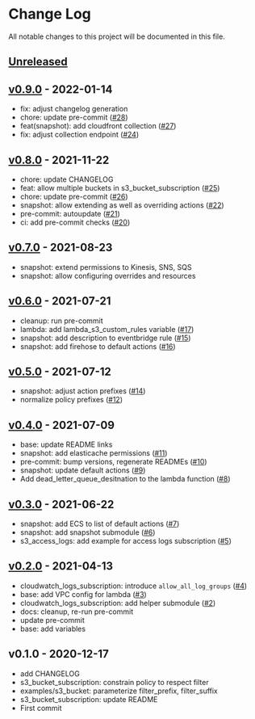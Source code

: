 # Change Log

All notable changes to this project will be documented in this file.

<a name="unreleased"></a>
## [Unreleased]



<a name="v0.9.0"></a>
## [v0.9.0] - 2022-01-14

- fix: adjust changelog generation
- chore: update pre-commit ([#28](https://github.com/observeinc/terraform-aws-lambda/issues/28))
- feat(snapshot): add cloudfront collection ([#27](https://github.com/observeinc/terraform-aws-lambda/issues/27))
- fix: adjust collection endpoint ([#24](https://github.com/observeinc/terraform-aws-lambda/issues/24))


<a name="v0.8.0"></a>
## [v0.8.0] - 2021-11-22

- chore: update CHANGELOG
- feat: allow multiple buckets in s3_bucket_subscription ([#25](https://github.com/observeinc/terraform-aws-lambda/issues/25))
- chore: update pre-commit ([#26](https://github.com/observeinc/terraform-aws-lambda/issues/26))
- snapshot: allow extending as well as overriding actions ([#22](https://github.com/observeinc/terraform-aws-lambda/issues/22))
- pre-commit: autoupdate ([#21](https://github.com/observeinc/terraform-aws-lambda/issues/21))
- ci: add pre-commit checks ([#20](https://github.com/observeinc/terraform-aws-lambda/issues/20))


<a name="v0.7.0"></a>
## [v0.7.0] - 2021-08-23

- snapshot: extend permissions to Kinesis, SNS, SQS
- snapshot: allow configuring overrides and resources


<a name="v0.6.0"></a>
## [v0.6.0] - 2021-07-21

- cleanup: run pre-commit
- lambda: add lambda_s3_custom_rules variable ([#17](https://github.com/observeinc/terraform-aws-lambda/issues/17))
- snapshot: add description to eventbridge rule ([#15](https://github.com/observeinc/terraform-aws-lambda/issues/15))
- snapshot: add firehose to default actions ([#16](https://github.com/observeinc/terraform-aws-lambda/issues/16))


<a name="v0.5.0"></a>
## [v0.5.0] - 2021-07-12

- snapshot: adjust action prefixes ([#14](https://github.com/observeinc/terraform-aws-lambda/issues/14))
- normalize policy prefixes ([#12](https://github.com/observeinc/terraform-aws-lambda/issues/12))


<a name="v0.4.0"></a>
## [v0.4.0] - 2021-07-09

- base: update README links
- snapshot: add elasticache permissions ([#11](https://github.com/observeinc/terraform-aws-lambda/issues/11))
- pre-commit: bump versions, regenerate READMEs ([#10](https://github.com/observeinc/terraform-aws-lambda/issues/10))
- snapshot: update default actions ([#9](https://github.com/observeinc/terraform-aws-lambda/issues/9))
- Add dead_letter_queue_desitnation to the lambda function ([#8](https://github.com/observeinc/terraform-aws-lambda/issues/8))


<a name="v0.3.0"></a>
## [v0.3.0] - 2021-06-22

- snapshot: add ECS to list of default actions ([#7](https://github.com/observeinc/terraform-aws-lambda/issues/7))
- snapshot: add snapshot submodule ([#6](https://github.com/observeinc/terraform-aws-lambda/issues/6))
- s3_access_logs: add example for access logs subscription ([#5](https://github.com/observeinc/terraform-aws-lambda/issues/5))


<a name="v0.2.0"></a>
## [v0.2.0] - 2021-04-13

- cloudwatch_logs_subscription: introduce `allow_all_log_groups` ([#4](https://github.com/observeinc/terraform-aws-lambda/issues/4))
- base: add VPC config for lambda ([#3](https://github.com/observeinc/terraform-aws-lambda/issues/3))
- cloudwatch_logs_subscription: add helper submodule ([#2](https://github.com/observeinc/terraform-aws-lambda/issues/2))
- docs: cleanup, re-run pre-commit
- update pre-commit
- base: add variables


<a name="v0.1.0"></a>
## v0.1.0 - 2020-12-17

- add CHANGELOG
- s3_bucket_subscription: constrain policy to respect filter
- examples/s3_bucket: parameterize filter_prefix, filter_suffix
- s3_bucket_subscription: update README
- First commit


[Unreleased]: https://github.com/observeinc/terraform-aws-lambda/compare/v0.9.0...HEAD
[v0.9.0]: https://github.com/observeinc/terraform-aws-lambda/compare/v0.8.0...v0.9.0
[v0.8.0]: https://github.com/observeinc/terraform-aws-lambda/compare/v0.7.0...v0.8.0
[v0.7.0]: https://github.com/observeinc/terraform-aws-lambda/compare/v0.6.0...v0.7.0
[v0.6.0]: https://github.com/observeinc/terraform-aws-lambda/compare/v0.5.0...v0.6.0
[v0.5.0]: https://github.com/observeinc/terraform-aws-lambda/compare/v0.4.0...v0.5.0
[v0.4.0]: https://github.com/observeinc/terraform-aws-lambda/compare/v0.3.0...v0.4.0
[v0.3.0]: https://github.com/observeinc/terraform-aws-lambda/compare/v0.2.0...v0.3.0
[v0.2.0]: https://github.com/observeinc/terraform-aws-lambda/compare/v0.1.0...v0.2.0
